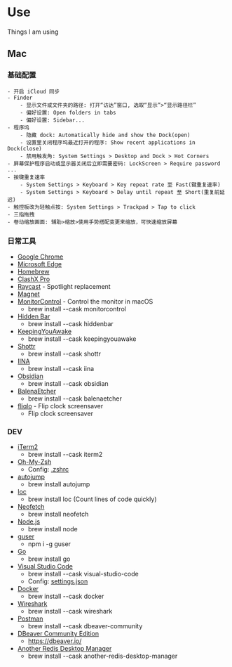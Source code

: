 # Use

Things I am using

## Mac

### 基础配置

```
- 开启 iCloud 同步
- Finder
    - 显示文件或文件夹的路径: 打开“访达”窗口, 选取“显示”>“显示路径栏”
    - 偏好设置: Open folders in tabs
    - 偏好设置: Sidebar...
- 程序坞
    - 隐藏 dock: Automatically hide and show the Dock(open)
    - 设置里关闭程序坞最近打开的程序: Show recent applications in Dock(close)
    - 禁用触发角: System Settings > Desktop and Dock > Hot Corners
- 屏幕保护程序启动或显示器关闭后立即需要密码: LockScreen > Require password ...
- 按键重复速率
    - System Settings > Keyboard > Key repeat rate 至 Fast(键重复速率)
    - System Settings > Keyboard > Delay until repeat 至 Short(重复前延迟)
- 触控板改为轻触点按: System Settings > Trackpad > Tap to click
- 三指拖拽
- 卷动缩放画面: 辅助>缩放>使用手势搭配变更来缩放，可快速缩放屏幕
```

### 日常工具

- [Google Chrome](https://www.google.com/chrome/)
- [Microsoft Edge](https://www.microsoft.com/edge)
- [Homebrew](https://brew.sh/)
- [ClashX Pro](https://install.appcenter.ms/users/clashx/apps/clashx-pro/distribution_groups/public)
- [Raycast](https://raycast.com/) - Spotlight replacement
- [Magnet](https://magnet.crowdcafe.com/)
- [MonitorControl](https://github.com/MonitorControl/MonitorControl) - Control the monitor in macOS
    - brew install --cask monitorcontrol
- [Hidden Bar](https://github.com/dwarvesf/hidden)
    - brew install --cask hiddenbar
- [KeepingYouAwake](https://github.com/newmarcel/KeepingYouAwake)
    - brew install --cask keepingyouawake
- [Shottr](https://shottr.cc/)
    - brew install --cask shottr
- [IINA](https://github.com/iina/iina)
    - brew install --cask iina
- [Obsidian](https://obsidian.md/)
    - brew install --cask obsidian
- [BalenaEtcher](https://etcher.balena.io/)
    - brew install --cask balenaetcher
- [fliqlo](https://fliqlo.com/) - Flip clock screensaver
    - Flip clock screensaver

### DEV

- [iTerm2](https://iterm2.com/)
    - brew install --cask iterm2
- [Oh-My-Zsh](https://ohmyz.sh/)
    - Config: [.zshrc](https://github.com/linstohu/use/blob/main/.zshrc)
- [autojump](https://github.com/wting/autojump)
    - brew install autojump
- [loc](https://github.com/cgag/loc)
    - brew install loc (Count lines of code quickly)
- [Neofetch](https://github.com/dylanaraps/neofetch)
    - brew install neofetch
- [Node.js](https://nodejs.org/)
    - brew install node
- [guser](https://github.com/krnsk0/guser)
    - npm i -g guser
- [Go](https://go.dev/)
    - brew install go
- [Visual Studio Code](https://code.visualstudio.com/)
    - brew install --cask visual-studio-code
    - Config: [settings.json](https://github.com/linstohu/use/blob/main/settings.json)
- [Docker](https://www.docker.com/products/docker-desktop/)
    - brew install --cask docker
- [Wireshark](https://www.wireshark.org/)
    - brew install --cask wireshark
- [Postman](https://www.postman.com/)
    - brew install --cask dbeaver-community
- [DBeaver Community Edition](https://dbeaver.io/)
    - https://dbeaver.io/
- [Another Redis Desktop Manager](https://github.com/qishibo/AnotherRedisDesktopManager)
    - brew install --cask another-redis-desktop-manager